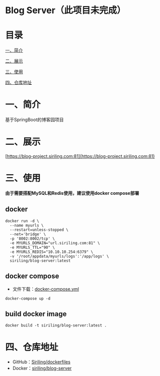 

# Blog Server（此项目未完成）

# 目录

[一、简介](#一简介)

[二、展示](#二展示)

[三、使用](三使用)

[四、仓库地址](#四仓库信息)

# 一、简介

基于SpringBoot的博客园项目

# 二、展示

[https://blog-project.siriling.com:81](https://blog-project.siriling.com:81)

# 三、使用

**由于需要搭配MySQL和Redis使用，建议使用docker compose部署**

## docker


```shell
docker run -d \
  --name myurls \
  --restart=unless-stopped \
  --net='bridge' \
  -p '8002:8002/tcp' \
  -e MYURLS_DOMAIN="url.siriling.com:81" \
  -e MYURLS_TTL="90" \
  -e MYURLS_REDIS="10.10.10.254:6379" \
  -v '/root/appdata/myurls/logs':'/app/logs' \
  siriling/blog-server:latest
```

## docker compose

- 文件下载：[docker-compose.yml](https://raw.githubusercontent.com/Siriling/dockerfiles/main/blog-server/docker-compose.yml)

```shell
docker-compose up -d
```

## build docker image

```shell
docker build -t siriling/blog-server:latest .
```

# 四、仓库地址

- GitHub：[Siriling/dockerfiles](https://github.com/Siriling/dockerfiles/tree/main/blog-server)
- Docker：[siriling/blog-server](https://hub.docker.com/r/siriling/blog-server)
